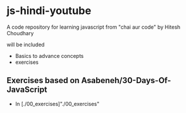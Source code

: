 # js-hindi-youtube
A code repository for learning javascript from "chai aur code" by Hitesh Choudhary

will be included
- Basics to advance concepts
- exercises

## Exercises based on Asabeneh/30-Days-Of-JavaScript
- In [./00_exercises]"./00_exercises"
